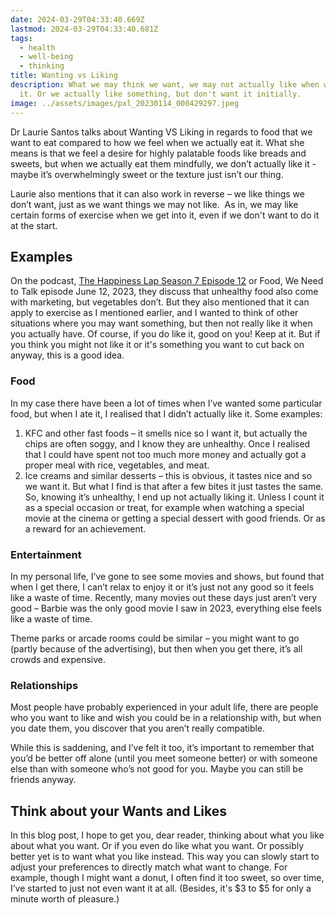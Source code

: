 ```yaml
---
date: 2024-03-29T04:33:40.669Z
lastmod: 2024-03-29T04:33:40.681Z
tags:
  - health
  - well-being
  - thinking
title: Wanting vs Liking
description: What we may think we want, we may not actually like when we have
  it. Or we actually like something, but don't want it initially.
image: ../assets/images/pxl_20230114_000429297.jpeg
---
```

Dr Laurie Santos talks about Wanting VS Liking in regards to food that we want to eat compared to how we feel when we actually eat it. What she means is that we feel a desire for highly palatable foods like breads and sweets, but when we actually eat them mindfully, we don’t actually like it - maybe it’s overwhelmingly sweet or the texture just isn’t our thing.  

Laurie also mentions that it can also work in reverse – we like things we don’t want, just as we want things we may not like.  As in, we may like certain forms of exercise when we get into it, even if we don't want to do it at the start.

## Examples

On the podcast, [The Happiness Lap Season 7 Episode 12](https://archive.org/details/bipkrcbpsivfguxsbi1evhywnu7jotm1ekivp9ds) or Food, We Need to Talk episode June 12, 2023, they discuss that unhealthy food also come with marketing, but vegetables don’t. But they also mentioned that it can apply to exercise as I mentioned earlier, and I wanted to think of other situations where you may want something, but then not really like it when you actually have. Of course, if you do like it, good on you! Keep at it. But if you think you might not like it or it's something you want to cut back on anyway, this is a good idea.

### Food 

In my case there have been a lot of times when I’ve wanted some particular food, but when I ate it, I realised that I didn’t actually like it. Some examples: 

1. KFC and other fast foods – it smells nice so I want it, but actually the chips are often soggy, and I know they are unhealthy. Once I realised that I could have spent not too much more money and actually got a proper meal with rice, vegetables, and meat. 
2. Ice creams and similar desserts – this is obvious, it tastes nice and so we want it. But what I find is that after a few bites it just tastes the same. So, knowing it’s unhealthy, I end up not actually liking it. Unless I count it as a special occasion or treat, for example when watching a special movie at the cinema or getting a special dessert with good friends. Or as a reward for an achievement.  

### Entertainment 

In my personal life, I’ve gone to see some movies and shows, but found that when I get there, I can’t relax to enjoy it or it’s just not any good so it feels like a waste of time. Recently, many movies out these days just aren’t very good – Barbie was the only good movie I saw in 2023, everything else feels like a waste of time. 

Theme parks or arcade rooms could be similar – you might want to go (partly because of the advertising), but then when you get there, it’s all crowds and expensive. 

### Relationships 

Most people have probably experienced in your adult life, there are people who you want to like and wish you could be in a relationship with, but when you date them, you discover that you aren’t really compatible. 

While this is saddening, and I’ve felt it too, it’s important to remember that you’d be better off alone (until you meet someone better) or with someone else than with someone who’s not good for you. Maybe you can still be friends anyway. 

## Think about your Wants and Likes 

In this blog post, I hope to get you, dear reader, thinking about what you like about what you want. Or if you even do like what you want. Or possibly better yet is to want what you like instead. This way you can slowly start to adjust your preferences to directly match what want to change. For example, though I might want a donut, I often find it too sweet, so over time, I’ve started to just not even want it at all. (Besides, it's $3 to $5 for only a minute worth of pleasure.)
